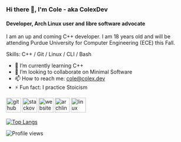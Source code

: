 ### Hi there 👋, I'm Cole - aka ColexDev
#### Developer, Arch Linux user and libre software advocate 
I am an up and coming C++ developer. I am 18 years old and will be attending Purdue University for Computer Engineering (ECE) this Fall.

Skills: C++ / Git / Linux / CLI / Bash

- 🌱 I’m currently learning C++
- 👯 I’m looking to collaborate on Minimal Software 
- 📫 How to reach me: cole@colex.dev 
- ⚡ Fun fact: I practice Stoicism


[<img src='https://cdn.jsdelivr.net/npm/simple-icons@3.0.1/icons/github.svg' alt='github' height='40'>](https://github.com/ColexDev)  [<img src='https://cdn.jsdelivr.net/npm/simple-icons@3.0.1/icons/stackoverflow.svg' alt='stackoverflow' height='40'>](https://stackoverflow.com/users/ColexDev)  [<img src='https://cdn.jsdelivr.net/npm/simple-icons@3.0.1/icons/icloud.svg' alt='website' height='40'>](colex.dev)  [<img src='https://cdn.jsdelivr.net/npm/simple-icons@3.0.1/icons/archlinux.svg' alt='archlinux' height='40'>](colex.dev)  [<img src='https://cdn.jsdelivr.net/npm/simple-icons@3.0.1/icons/linux.svg' alt='linux' height='40'>](colex.dev)  

[![Top Langs](https://github-readme-stats.vercel.app/api/top-langs/?username=ColexDev)](https://github.com/anuraghazra/github-readme-stats)

<!---![GitHub stats](https://github-readme-stats.vercel.app/api?username=ColexDev&show_icons=true&count_private=true) --->

![Profile views](https://gpvc.arturio.dev/ColexDev) 
